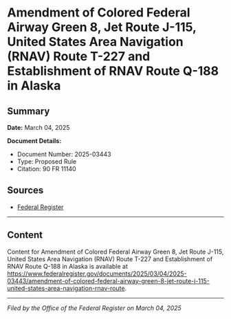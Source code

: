 # Amendment of Colored Federal Airway Green 8, Jet Route J-115, United States Area Navigation (RNAV) Route T-227 and Establishment of RNAV Route Q-188 in Alaska

## Summary

**Date:** March 04, 2025

**Document Details:**
- Document Number: 2025-03443
- Type: Proposed Rule
- Citation: 90 FR 11140

## Sources
- [Federal Register](https://www.federalregister.gov/documents/2025/03/04/2025-03443/amendment-of-colored-federal-airway-green-8-jet-route-j-115-united-states-area-navigation-rnav-route)

---

## Content

Content for Amendment of Colored Federal Airway Green 8, Jet Route J-115, United States Area Navigation (RNAV) Route T-227 and Establishment of RNAV Route Q-188 in Alaska is available at https://www.federalregister.gov/documents/2025/03/04/2025-03443/amendment-of-colored-federal-airway-green-8-jet-route-j-115-united-states-area-navigation-rnav-route.

---

*Filed by the Office of the Federal Register on March 04, 2025*
